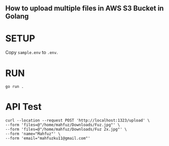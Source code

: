 ## How to upload multiple files in AWS S3 Bucket in Golang

# SETUP

Copy `sample.env` to `.env`.

# RUN

`go run .`

# API Test
```
curl --location --request POST 'http://localhost:1323/upload' \
--form 'files=@"/home/mahfuz/Downloads/Fuz.jpg"' \
--form 'files=@"/home/mahfuz/Downloads/Fuz 2x.jpg"' \
--form 'name="Mahfuz"' \
--form 'email="mahfuzku11@gmail.com"'
```